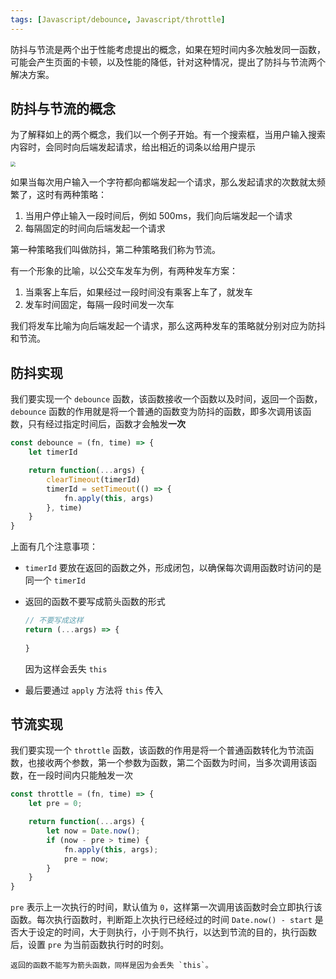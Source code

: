 ```yaml
---
tags: [Javascript/debounce, Javascript/throttle]
---
```


防抖与节流是两个出于性能考虑提出的概念，如果在短时间内多次触发同一函数，可能会产生页面的卡顿，以及性能的降低，针对这种情况，提出了防抖与节流两个解决方案。

## 防抖与节流的概念

为了解释如上的两个概念，我们以一个例子开始。有一个搜索框，当用户输入搜索内容时，会同时向后端发起请求，给出相近的词条以给用户提示

<image src="https://cdn.jsdelivr.net/gh/LastKnightCoder/ImgHosting2/20210430214859.png" style="zoom:50%;" />

如果当每次用户输入一个字符都向都端发起一个请求，那么发起请求的次数就太频繁了，这时有两种策略：

1. 当用户停止输入一段时间后，例如 500ms，我们向后端发起一个请求
2. 每隔固定的时间向后端发起一个请求

第一种策略我们叫做防抖，第二种策略我们称为节流。

有一个形象的比喻，以公交车发车为例，有两种发车方案：

1. 当乘客上车后，如果经过一段时间没有乘客上车了，就发车
2. 发车时间固定，每隔一段时间发一次车

我们将发车比喻为向后端发起一个请求，那么这两种发车的策略就分别对应为防抖和节流。

## 防抖实现

我们要实现一个 `debounce` 函数，该函数接收一个函数以及时间，返回一个函数，`debounce` 函数的作用就是将一个普通的函数变为防抖的函数，即多次调用该函数，只有经过指定时间后，函数才会触发**一次**

```javascript
const debounce = (fn, time) => {
    let timerId

    return function(...args) {
        clearTimeout(timerId)
        timerId = setTimeout(() => {
            fn.apply(this, args)
        }, time)
    }
}
```

上面有几个注意事项：

- `timerId` 要放在返回的函数之外，形成闭包，以确保每次调用函数时访问的是同一个 `timerId`

- 返回的函数不要写成箭头函数的形式

  ```javascript
  // 不要写成这样
  return (...args) => {
      
  }
  ```

  因为这样会丢失 `this`

- 最后要通过 `apply` 方法将 `this` 传入

## 节流实现

我们要实现一个 `throttle` 函数，该函数的作用是将一个普通函数转化为节流函数，也接收两个参数，第一个参数为函数，第二个函数为时间，当多次调用该函数，在一段时间内只能触发一次

```javascript
const throttle = (fn, time) => {
    let pre = 0;

    return function(...args) {
        let now = Date.now();
        if (now - pre > time) {
            fn.apply(this, args);
            pre = now;
        }
    }
}
```

`pre` 表示上一次执行的时间，默认值为 `0`，这样第一次调用该函数时会立即执行该函数。每次执行函数时，判断距上次执行已经经过的时间 `Date.now() - start` 是否大于设定的时间，大于则执行，小于则不执行，以达到节流的目的，执行函数后，设置 `pre` 为当前函数执行时的时刻。

``` note
返回的函数不能写为箭头函数，同样是因为会丢失 `this`。
```
